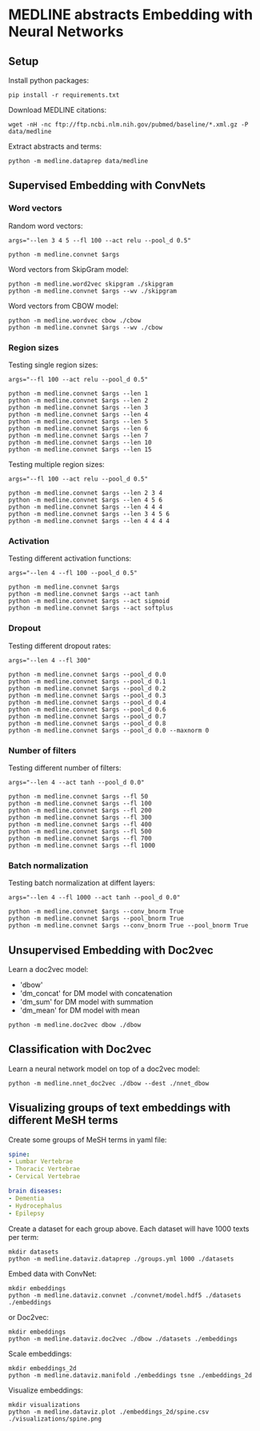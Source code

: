 # MEDLINE abstracts Embedding with Neural Networks

## Setup

Install python packages:

```shell
pip install -r requirements.txt
```

Download MEDLINE citations:

```shell
wget -nH -nc ftp://ftp.ncbi.nlm.nih.gov/pubmed/baseline/*.xml.gz -P data/medline
```

Extract abstracts and terms:

```shell
python -m medline.dataprep data/medline
```

## Supervised Embedding with ConvNets

### Word vectors

Random word vectors:

```shell
args="--len 3 4 5 --fl 100 --act relu --pool_d 0.5"

python -m medline.convnet $args
```

Word vectors from SkipGram model:

```shell
python -m medline.word2vec skipgram ./skipgram
python -m medline.convnet $args --wv ./skipgram
```

Word vectors from CBOW model:

```shell
python -m medline.wordvec cbow ./cbow
python -m medline.convnet $args --wv ./cbow
```

### Region sizes

Testing single region sizes:

```shell
args="--fl 100 --act relu --pool_d 0.5"

python -m medline.convnet $args --len 1 
python -m medline.convnet $args --len 2 
python -m medline.convnet $args --len 3 
python -m medline.convnet $args --len 4 
python -m medline.convnet $args --len 5 
python -m medline.convnet $args --len 6 
python -m medline.convnet $args --len 7 
python -m medline.convnet $args --len 10
python -m medline.convnet $args --len 15
```

Testing multiple region sizes:

```shell
args="--fl 100 --act relu --pool_d 0.5"

python -m medline.convnet $args --len 2 3 4
python -m medline.convnet $args --len 4 5 6
python -m medline.convnet $args --len 4 4 4
python -m medline.convnet $args --len 3 4 5 6
python -m medline.convnet $args --len 4 4 4 4
```

### Activation

Testing different activation functions:

```shell
args="--len 4 --fl 100 --pool_d 0.5"

python -m medline.convnet $args
python -m medline.convnet $args --act tanh
python -m medline.convnet $args --act sigmoid
python -m medline.convnet $args --act softplus
```

### Dropout

Testing different dropout rates:

```shell
args="--len 4 --fl 300"

python -m medline.convnet $args --pool_d 0.0
python -m medline.convnet $args --pool_d 0.1
python -m medline.convnet $args --pool_d 0.2
python -m medline.convnet $args --pool_d 0.3
python -m medline.convnet $args --pool_d 0.4
python -m medline.convnet $args --pool_d 0.6
python -m medline.convnet $args --pool_d 0.7
python -m medline.convnet $args --pool_d 0.8
python -m medline.convnet $args --pool_d 0.0 --maxnorm 0
```

### Number of filters

Testing different number of filters:

```shell
args="--len 4 --act tanh --pool_d 0.0"

python -m medline.convnet $args --fl 50
python -m medline.convnet $args --fl 100
python -m medline.convnet $args --fl 200
python -m medline.convnet $args --fl 300
python -m medline.convnet $args --fl 400
python -m medline.convnet $args --fl 500
python -m medline.convnet $args --fl 700
python -m medline.convnet $args --fl 1000
```

### Batch normalization

Testing batch normalization at diffent layers:

```shell
args="--len 4 --fl 1000 --act tanh --pool_d 0.0"

python -m medline.convnet $args --conv_bnorm True
python -m medline.convnet $args --pool_bnorm True
python -m medline.convnet $args --conv_bnorm True --pool_bnorm True
```

## Unsupervised Embedding with Doc2vec

Learn a doc2vec model:
- 'dbow'
- 'dm_concat' for DM model with concatenation
- 'dm_sum' for DM model with summation
- 'dm_mean' for DM model with mean

```shell
python -m medline.doc2vec dbow ./dbow
```

## Classification with Doc2vec

Learn a neural network model on top of a doc2vec model:

```shell
python -m medline.nnet_doc2vec ./dbow --dest ./nnet_dbow
```

## Visualizing groups of text embeddings with different MeSH terms

Create some groups of MeSH terms in yaml file:

```yaml
spine:
- Lumbar Vertebrae
- Thoracic Vertebrae
- Cervical Vertebrae

brain diseases:
- Dementia
- Hydrocephalus
- Epilepsy
```
Create a dataset for each group above. Each dataset will have 1000 texts per term:

```shell
mkdir datasets
python -m medline.dataviz.dataprep ./groups.yml 1000 ./datasets
```

Embed data with ConvNet:

```shell
mkdir embeddings
python -m medline.dataviz.convnet ./convnet/model.hdf5 ./datasets ./embeddings
```

or Doc2vec:

```shell
mkdir embeddings
python -m medline.dataviz.doc2vec ./dbow ./datasets ./embeddings
```

Scale embeddings:

```shell
mkdir embeddings_2d
python -m medline.dataviz.manifold ./embeddings tsne ./embeddings_2d
```

Visualize embeddings:

```shell
mkdir visualizations
python -m medline.dataviz.plot ./embeddings_2d/spine.csv ./visualizations/spine.png
```

